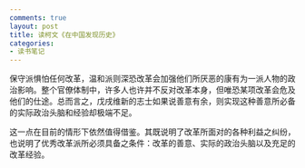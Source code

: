 ```yaml
---
comments: true
layout: post
title: 读柯文《在中国发现历史》
categories:
- 读书笔记
---
```


保守派惧怕任何改革，温和派则深恐改革会加强他们所厌恶的康有为一派人物的政治影响。整个官僚体制中，许多人也许并不反对改革本身，但唯恐某项改革会危及他们的仕途。总而言之，戊戌维新的志士如果说善意有余，则实现这种善意所必备的实际政治头脑和经验却极端不足。

这一点在目前的情形下依然值得借鉴。其既说明了改革所面对的各种利益之纠纷，也说明了优秀改革派所必须具备之条件：改革的善意、实际的政治头脑以及充足的改革经验。
